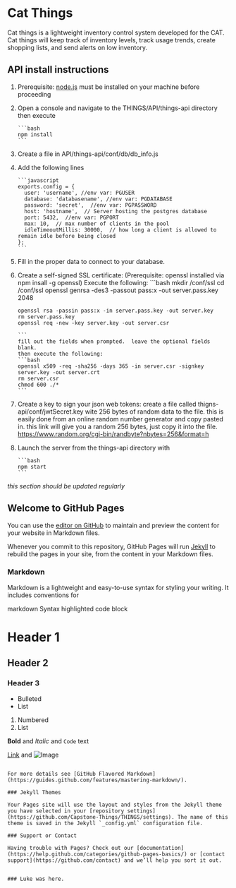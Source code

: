 # Cat Things
 Cat things is a lightweight inventory control system developed for the CAT.
 Cat things will keep track of inventory levels, track usage trends,
 create shopping lists, and send alerts on low inventory.

## API install instructions
1. Prerequisite: [node.js](https://nodejs.org/en/) must be installed on your machine before proceeding  

2. Open a console and navigate to the THINGS/API/things-api directory then execute    

       ```bash
       npm install
       ```
3. Create a file in API/things-api/conf/db/db_info.js
4. Add the following lines  

       ```javascript
       exports.config = {  
         user: 'username', //env var: PGUSER
         database: 'databasename', //env var: PGDATABASE  
         password: 'secret',  //env var: PGPASSWORD
         host: 'hostname',  // Server hosting the postgres database
         port: 5432,  //env var: PGPORT
         max: 10,  // max number of clients in the pool
         idleTimeoutMillis: 30000,  // how long a client is allowed to remain idle before being closed
       };  
       ```
5. Fill in the proper data to connect to your database.
6. Create a self-signed SSL certificate:
       (Prerequisite: openssl installed via npm insall -g openssl)
       Execute the following:
       ```bash
       mkdir /conf/ssl
       cd /conf/ssl
       openssl genrsa -des3 -passout pass:x -out server.pass.key 2048

       openssl rsa -passin pass:x -in server.pass.key -out server.key
       rm server.pass.key
       openssl req -new -key server.key -out server.csr

       ```
       fill out the fields when prompted.  leave the optional fields blank.
       then execute the following:
       ```bash
       openssl x509 -req -sha256 -days 365 -in server.csr -signkey server.key -out server.crt
       rm server.csr
       chmod 600 ./*
       ```
7. Create a key to sign your json web tokens:
        create a file called thigns-api/conf/jwtSecret.key
        wite 256 bytes of random data to the file. this is easily done from
        an online random number generator and copy pasted in.
        this link will give you a random 256 bytes, just copy it into the file.
        https://www.random.org/cgi-bin/randbyte?nbytes=256&format=h
8. Launch the server from the things-api directory with

       ```bash
       npm start
       ```
_this section should be updated regularly_

## Welcome to GitHub Pages

You can use the [editor on GitHub](https://github.com/Capstone-Things/THINGS/edit/master/README.md) to maintain and preview the content for your website in Markdown files.

Whenever you commit to this repository, GitHub Pages will run [Jekyll](https://jekyllrb.com/) to rebuild the pages in your site, from the content in your Markdown files.

### Markdown

Markdown is a lightweight and easy-to-use syntax for styling your writing. It includes conventions for

markdown
Syntax highlighted code block

# Header 1
## Header 2
### Header 3

- Bulleted
- List

1. Numbered
2. List

**Bold** and _Italic_ and `Code` text

[Link](url) and ![Image](src)
```

For more details see [GitHub Flavored Markdown](https://guides.github.com/features/mastering-markdown/).

### Jekyll Themes

Your Pages site will use the layout and styles from the Jekyll theme you have selected in your [repository settings](https://github.com/Capstone-Things/THINGS/settings). The name of this theme is saved in the Jekyll `_config.yml` configuration file.

### Support or Contact

Having trouble with Pages? Check out our [documentation](https://help.github.com/categories/github-pages-basics/) or [contact support](https://github.com/contact) and we’ll help you sort it out.


### Luke was here.
